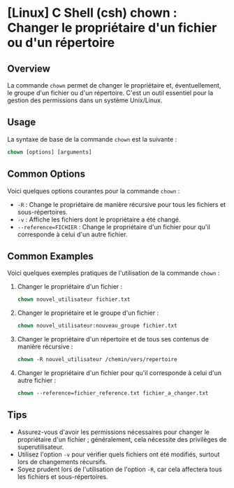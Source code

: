 # [Linux] C Shell (csh) chown : Changer le propriétaire d'un fichier ou d'un répertoire

## Overview
La commande `chown` permet de changer le propriétaire et, éventuellement, le groupe d'un fichier ou d'un répertoire. C'est un outil essentiel pour la gestion des permissions dans un système Unix/Linux.

## Usage
La syntaxe de base de la commande `chown` est la suivante :

```csh
chown [options] [arguments]
```

## Common Options
Voici quelques options courantes pour la commande `chown` :

- `-R` : Change le propriétaire de manière récursive pour tous les fichiers et sous-répertoires.
- `-v` : Affiche les fichiers dont le propriétaire a été changé.
- `--reference=FICHIER` : Change le propriétaire d'un fichier pour qu'il corresponde à celui d'un autre fichier.

## Common Examples
Voici quelques exemples pratiques de l'utilisation de la commande `chown` :

1. Changer le propriétaire d'un fichier :
   ```csh
   chown nouvel_utilisateur fichier.txt
   ```

2. Changer le propriétaire et le groupe d'un fichier :
   ```csh
   chown nouvel_utilisateur:nouveau_groupe fichier.txt
   ```

3. Changer le propriétaire d'un répertoire et de tous ses contenus de manière récursive :
   ```csh
   chown -R nouvel_utilisateur /chemin/vers/repertoire
   ```

4. Changer le propriétaire d'un fichier pour qu'il corresponde à celui d'un autre fichier :
   ```csh
   chown --reference=fichier_reference.txt fichier_a_changer.txt
   ```

## Tips
- Assurez-vous d'avoir les permissions nécessaires pour changer le propriétaire d'un fichier ; généralement, cela nécessite des privilèges de superutilisateur.
- Utilisez l'option `-v` pour vérifier quels fichiers ont été modifiés, surtout lors de changements récursifs.
- Soyez prudent lors de l'utilisation de l'option `-R`, car cela affectera tous les fichiers et sous-répertoires.